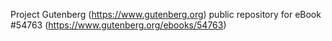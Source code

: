 Project Gutenberg (https://www.gutenberg.org) public repository for
eBook #54763 (https://www.gutenberg.org/ebooks/54763)
